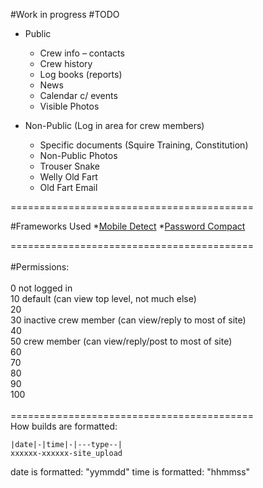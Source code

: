 #Work in progress
#TODO
* Public
  * Crew info – contacts
  * Crew history
  * Log books (reports)
  * News
  * Calendar c/ events
  * Visible Photos

* Non-Public (Log in area for crew members)
  * Specific documents (Squire Training, Constitution)
  * Non-Public Photos
  * Trouser Snake
  * Welly Old Fart
  * Old Fart Email

==========================================<br>

#Frameworks Used
*<a href="http://mobiledetect.net/">Mobile Detect</a>
*<a href="https://travis-ci.org/ircmaxell/password_compat">Password Compact</a>

==========================================<br>
<br>
#Permissions:<br>
<br>
0  not logged in<br>
10 default (can view top level, not much else)<br>
20<br>
30 inactive crew member (can view/reply to most of site)<br>
40<br>
50 crew member (can view/reply/post to most of site)<br>
60<br>
70<br>
80<br>
90<br>
100<br>
<br>
==========================================<br>
How builds are formatted:
```
|date|-|time|-|---type--|
xxxxxx-xxxxxx-site_upload
```
date is formatted: "yymmdd"
time is formatted: "hhmmss"